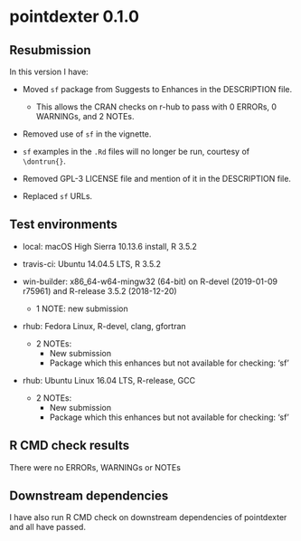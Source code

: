 pointdexter 0.1.0
=================

## Resubmission
In this version I have:

* Moved `sf` package from Suggests to Enhances in the DESCRIPTION file.
    + This allows the CRAN checks on r-hub to pass with 0 ERRORs, 0 WARNINGs, and 2 NOTEs.

* Removed use of `sf` in the vignette. 

* `sf` examples in the `.Rd` files will no longer be run, courtesy of `\dontrun{}`.

* Removed GPL-3 LICENSE file and mention of it in the DESCRIPTION file.

* Replaced `sf` URLs.

## Test environments

* local: macOS High Sierra 10.13.6 install, R 3.5.2

* travis-ci: Ubuntu 14.04.5 LTS, R 3.5.2

* win-builder: x86_64-w64-mingw32 (64-bit) on R-devel (2019-01-09 r75961) and R-release 3.5.2 (2018-12-20)
    + 1 NOTE: new submission

* rhub: Fedora Linux, R-devel, clang, gfortran
    + 2 NOTEs:
        - New submission
        - Package which this enhances but not available for checking: ‘sf’

* rhub: Ubuntu Linux 16.04 LTS, R-release, GCC
    + 2 NOTEs:
        - New submission
        - Package which this enhances but not available for checking: ‘sf’

## R CMD check results
There were no ERRORs, WARNINGs or NOTEs

## Downstream dependencies
I have also run R CMD check on downstream dependencies of pointdexter and all have passed.
